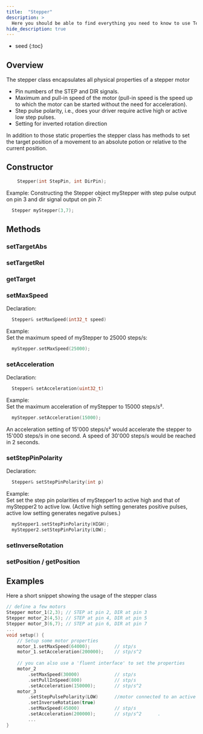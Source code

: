 ```yaml
---
title:  "Stepper"
description: >  
  Here you should be able to find everything you need to know to use TeensyStep for your projects.
hide_description: true  
---
```


- seed
{:toc}

## Overview
The stepper class encapsulates all physical properties of a stepper motor 
- Pin numbers of the STEP and DIR signals.
- Maximum and pull-in speed of the motor (pull-in speed is the speed up to which the motor can be started without the need for acceleration).
- Step pulse polarity, i.e., does your driver require active high or active low step pulses.
- Setting for inverted rotation direction

In addition to those static properties the stepper class has methods to set the target position of a movement to an absolute potion or relative to the current position. 


## Constructor
~~~c++
    Stepper(int StepPin, int DirPin);
~~~

Example:
Constructing the Stepper object myStepper with step pulse output on pin 3 and dir signal output on pin 7:
~~~c++
  Stepper myStepper(3,7); 
~~~ 


## Methods

### setTargetAbs

### setTargetRel

### getTarget

### setMaxSpeed
Declaration:<br>
~~~c++
  Stepper& setMaxSpeed(int32_t speed)
~~~

Example:<br>
Set the maximum speed of myStepper to 25000 steps/s:
~~~c++
  myStepper.setMaxSpeed(25000); 
~~~ 

### setAcceleration
Declaration:<br>
~~~c++
  Stepper& setAcceleration(uint32_t)
~~~

Example:<br>
Set the maximum acceleration of myStepper to 15000 steps/s².
~~~c++
  myStepper.setAcceleration(15000); 
~~~ 

An acceleration setting of 15'000 steps/s² would accelerate the stepper to 15'000 steps/s in one second. A speed of 30'000 steps/s would be reached in 2 seconds. 

### setStepPinPolarity
Declaration:<br>
~~~c++
  Stepper& setStepPinPolarity(int p)
~~~

Example:<br>
Set set the step pin polarities of myStepper1 to active high and that of myStepper2 to active low. (Active high setting generates positive pulses, active low setting generates negative pulses.)
~~~c++
  myStepper1.setStepPinPolarity(HIGH);
  myStepper2.setStepPinPolarity(LOW);
~~~ 

### setInverseRotation


### setPosition / getPosition


## Examples
Here a short snippet showing the usage of the stepper class

~~~c++
// define a few motors
Stepper motor_1(2,3); // STEP at pin 2, DIR at pin 3
Stepper motor_2(4,5); // STEP at pin 4, DIR at pin 5
Stepper motor_3(6,7); // STEP at pin 6, DIR at pin 7
...
void setup() {
    // Setup some motor properties
    motor_1.setMaxSpeed(64000);         // stp/s
    motor_1.setAcceleration(200000);    // stp/s^2
    
    // you can also use a 'fluent interface' to set the properties
    motor_2
        .setMaxSpeed(30000)             // stp/s
        .setPullInSpeed(800)            // stp/s
        .setAcceleration(150000);       // stp/s^2
    motor_3
        .setStepPulsePolarity(LOW)      //motor connected to an active low driver
        .setInverseRotation(true)
        .setMaxSpeed(45000)             // stp/s
        .setAcceleration(200000);       // stp/s^2      .
        ...
}
~~~
